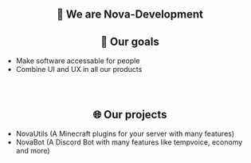 <br clear="both">

<h2 align="center">👑 We are Nova-Development</h2>

<h2 align="center">🎯 Our goals</h2>

- Make software accessable for people
- Combine UI and UX in all our products

###

<br clear="both">

<h2 align="center">🌐 Our projects</h2>

- NovaUtils (A Minecraft plugins for your server with many features)
- NovaBot (A Discord Bot with many features like tempvoice, economy and more)
